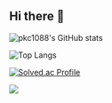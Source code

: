 ## Hi there 👋


![pkc1088's GitHub stats](https://github-readme-stats.vercel.app/api?username=pkc1088&show_icons=github&theme=radical)

![Top Langs](https://github-readme-stats.vercel.app/api/top-langs/?username=pkc1088&layout=compact&theme=radical)

[![Solved.ac Profile](http://mazassumnida.wtf/api/v2/generate_badge?boj=pkc1088)](https://solved.ac/pkc1088/)


<a href="https://hits.seeyoufarm.com"><img src="https://hits.seeyoufarm.com/api/count/incr/badge.svg?url=https%3A%2F%2Fgithub.com%2Fpkc1088&count_bg=%2379C83D&title_bg=%234779B2&theme=radical&icon=&icon_color=%23E7E7E7&title=hits&edge_flat=false"/></a>
